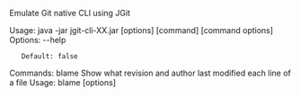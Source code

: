 Emulate Git native CLI using JGit

Usage: java -jar jgit-cli-XX.jar [options] [command] [command options]
  Options:
        --help
       
       Default: false
  Commands:
    blame      Show what revision and author last modified each line of a file
      Usage: blame [options] <file>
